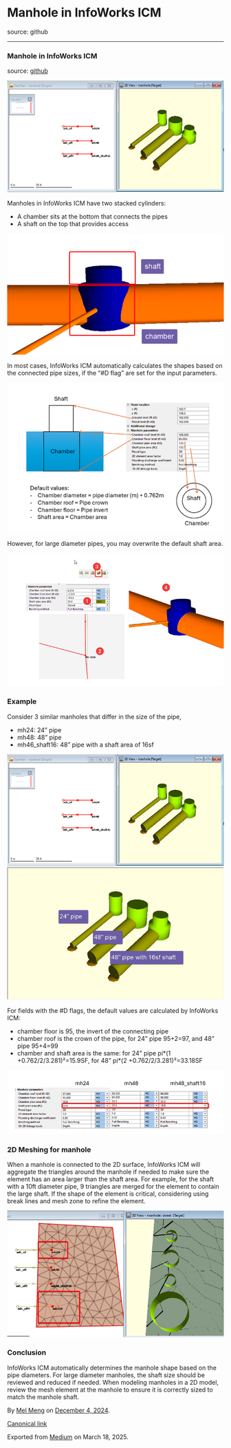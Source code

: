 # Manhole in InfoWorks ICM

source: github

---

### Manhole in InfoWorks ICM

source: [github](https://github.com/mel-meng/hhnote/tree/main/hydraulics/icm_manhole)

![](images\1_WGeOy_WoNoHC2m8HNJreAA.png)

Manholes in InfoWorks ICM have two stacked cylinders:

* A chamber sits at the bottom that connects the pipes
* A shaft on the top that provides access

![](images\0_sJR36k4Ka86qih8T.png)

In most cases, InfoWorks ICM automatically calculates the shapes based on the connected pipe sizes, if the “#D flag” are set for the input parameters.

![](images\0_476a---w6RAkpo0k.png)

However, for large diameter pipes, you may overwrite the default shaft area.

![](images\0_fj4Mz4bSTLNKXRkR.png)

### Example

Consider 3 similar manholes that differ in the size of the pipe,

* mh24: 24” pipe
* mh48: 48” pipe
* mh46\_shaft16: 48” pipe with a shaft area of 16sf

![](images\0_wBkcI5r1QTe7VbkB.png)![](images\0_1CAN9n-3NYPUYcaV.png)

For fields with the #D flags, the default values are calculated by InfoWorks ICM:

* chamber floor is 95, the invert of the connecting pipe
* chamber roof is the crown of the pipe, for 24” pipe 95+2=97, and 48” pipe 95+4=99
* chamber and shaft area is the same: for 24” pipe pi\*(1 +0.762/2/3.281)²=15.9SF, for 48” pi\*(2 +0.762/2/3.281)²=33.18SF

![](images\0_x-RM2VHJ6caKm8JK.png)

### 2D Meshing for manhole

When a manhole is connected to the 2D surface, InfoWorks ICM will aggregate the triangles around the manhole if needed to make sure the element has an area larger than the shaft area. For example, for the shaft with a 10ft diameter pipe, 9 triangles are merged for the element to contain the large shaft. If the shape of the element is critical, considering using break lines and mesh zone to refine the element.

![](images\0_sPaabiBGTGFtTCPu.png)

### Conclusion

InfoWorks ICM automatically determines the manhole shape based on the pipe diameters. For large diameter manholes, the shaft size should be reviewed and reduced if needed. When modeling manholes in a 2D model, review the mesh element at the manhole to ensure it is correctly sized to match the manhole shaft.

By [Mel Meng](https://medium.com/@mel-meng-pe) on [December 4, 2024](https://medium.com/p/190c00070a0f).

[Canonical link](https://medium.com/@mel-meng-pe/manhole-in-infoworks-icm-190c00070a0f)

Exported from [Medium](https://medium.com) on March 18, 2025.